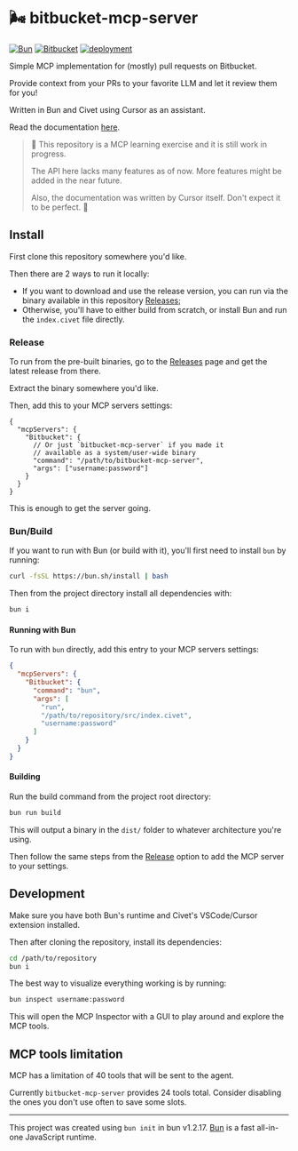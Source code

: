 # 🌬️ bitbucket-mcp-server

[![Bun][bun-badge]](https://bun.sh/)
[![Bitbucket][bitbucket-badge]](https://www.npmjs.com/package/bitbucket)
[![deployment](https://github.com/jliocsar/bitbucket-mcp-server/actions/workflows/release.yml/badge.svg?branch=main)](https://github.com/jliocsar/bitbucket-mcp-server/actions/workflows/release.yml)

Simple MCP implementation for (mostly) pull requests on Bitbucket.

Provide context from your PRs to your favorite LLM and let it review them for you!

Written in Bun and Civet using Cursor as an assistant.

Read the documentation [here](docs.md).

> 🚧 This repository is a MCP learning exercise and it is still work in progress.
>
> The API here lacks many features as of now. More features might be added in the near future.
>
> Also, the documentation was written by Cursor itself. Don't expect it to be perfect. 🚧

## Install

First clone this repository somewhere you'd like.

Then there are 2 ways to run it locally:

- If you want to download and use the release version, you can run via the binary available in this repository [Releases][bitbucket-mcp-server-releases];
- Otherwise, you'll have to either build from scratch, or install Bun and run the `index.civet` file directly.

### Release

To run from the pre-built binaries, go to the [Releases][bitbucket-mcp-server-releases] page and get the latest release from there.

Extract the binary somewhere you'd like.

Then, add this to your MCP servers settings:

```jsonc
{
  "mcpServers": {
    "Bitbucket": {
      // Or just `bitbucket-mcp-server` if you made it
      // available as a system/user-wide binary
      "command": "/path/to/bitbucket-mcp-server",
      "args": ["username:password"]
    }
  }
}
```

This is enough to get the server going.

### Bun/Build

If you want to run with Bun (or build with it), you'll first need to install `bun` by running:

```sh
curl -fsSL https://bun.sh/install | bash
```

Then from the project directory install all dependencies with:

```sh
bun i
```

#### Running with Bun

To run with `bun` directly, add this entry to your MCP servers settings:

```json
{
  "mcpServers": {
    "Bitbucket": {
      "command": "bun",
      "args": [
        "run",
        "/path/to/repository/src/index.civet",
        "username:password"
      ]
    }
  }
}
```

#### Building

Run the build command from the project root directory:

```sh
bun run build
```

This will output a binary in the `dist/` folder to whatever architecture you're using.

Then follow the same steps from the [Release](#release) option to add the MCP server to your settings.

## Development

Make sure you have both Bun's runtime and Civet's VSCode/Cursor extension installed.

Then after cloning the repository, install its dependencies:

```sh
cd /path/to/repository
bun i
```

The best way to visualize everything working is by running:

```sh
bun inspect username:password
```

This will open the MCP Inspector with a GUI to play around and explore the MCP tools.

## MCP tools limitation

MCP has a limitation of 40 tools that will be sent to the agent.

Currently `bitbucket-mcp-server` provides 24 tools total. Consider disabling the ones you don't use often to save some slots.

---

This project was created using `bun init` in bun v1.2.17. [Bun](https://bun.sh) is a fast all-in-one JavaScript runtime.

[bitbucket-badge]: https://img.shields.io/badge/bitbucket-blue?logo=bitbucket&color=0052CC
[bun-badge]: https://img.shields.io/badge/bun.sh-black?logo=bun&color=000000
[bitbucket-mcp-server-releases]: https://github.com/jliocsar/bitbucket-mcp-server/releases
